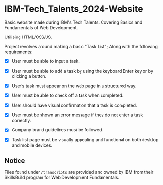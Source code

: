 # IBM-Tech_Talents_2024-Website

Basic website made during IBM's Tech Talents. Covering Basics and Fundamentals of Web Development.

Utilising HTML/CSS/JS.

Project revolves around making a basic "Task List"; Along with the following requirements:

- [x] User must be able to input a task.

- [x] User must be able to add a task by using the keyboard Enter key or by clicking a button.

- [x] User’s task must appear on the web page in a structured way.

- [x] User must be able to check off a task when completed.

- [x] User should have visual confirmation that a task is completed.

- [x] User must be shown an error message if they do not enter a task correctly.

- [x] Company brand guidelines must be followed.

- [x] Task list page must be visually appealing and functional on both desktop and mobile devices.

## Notice

Files found under `/transcripts` are provided and owned by IBM from their SkillsBuild program for Web Development Fundamentals.

